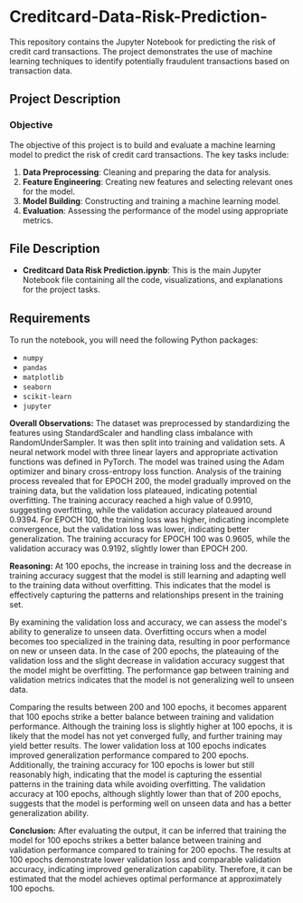 # Creditcard-Data-Risk-Prediction-
This repository contains the Jupyter Notebook for predicting the risk of credit card transactions. The project demonstrates the use of machine learning techniques to identify potentially fraudulent transactions based on transaction data.

## Project Description

### Objective

The objective of this project is to build and evaluate a machine learning model to predict the risk of credit card transactions. The key tasks include:

1. **Data Preprocessing**: Cleaning and preparing the data for analysis.
2. **Feature Engineering**: Creating new features and selecting relevant ones for the model.
3. **Model Building**: Constructing and training a machine learning model.
4. **Evaluation**: Assessing the performance of the model using appropriate metrics.

## File Description

- **Creditcard Data Risk Prediction.ipynb**: This is the main Jupyter Notebook file containing all the code, visualizations, and explanations for the project tasks.

## Requirements

To run the notebook, you will need the following Python packages:
- `numpy`
- `pandas`
- `matplotlib`
- `seaborn`
- `scikit-learn`
- `jupyter`

**Overall Observations:**
The dataset was preprocessed by standardizing the features using StandardScaler and handling class imbalance with RandomUnderSampler. It was then split into training and validation sets. A neural network model with three linear layers and appropriate activation functions was defined in PyTorch. The model was trained using the Adam optimizer and binary cross-entropy loss function. Analysis of the training process revealed that for EPOCH 200, the model gradually improved on the training data, but the validation loss plateaued, indicating potential overfitting. The training accuracy reached a high value of 0.9910, suggesting overfitting, while the validation accuracy plateaued around 0.9394. For EPOCH 100, the training loss was higher, indicating incomplete convergence, but the validation loss was lower, indicating better generalization. The training accuracy for EPOCH 100 was 0.9605, while the validation accuracy was 0.9192, slightly lower than EPOCH 200.

**Reasoning:**
At 100 epochs, the increase in training loss and the decrease in training accuracy suggest that the model is still learning and adapting well to the training data without overfitting. This indicates that the model is effectively capturing the patterns and relationships present in the training set.

By examining the validation loss and accuracy, we can assess the model's ability to generalize to unseen data. Overfitting occurs when a model becomes too specialized in the training data, resulting in poor performance on new or unseen data. In the case of 200 epochs, the plateauing of the validation loss and the slight decrease in validation accuracy suggest that the model might be overfitting. The performance gap between training and validation metrics indicates that the model is not generalizing well to unseen data.

Comparing the results between 200 and 100 epochs, it becomes apparent that 100 epochs strike a better balance between training and validation performance. Although the training loss is slightly higher at 100 epochs, it is likely that the model has not yet converged fully, and further training may yield better results. The lower validation loss at 100 epochs indicates improved generalization performance compared to 200 epochs. Additionally, the training accuracy for 100 epochs is lower but still reasonably high, indicating that the model is capturing the essential patterns in the training data while avoiding overfitting. The validation accuracy at 100 epochs, although slightly lower than that of 200 epochs, suggests that the model is performing well on unseen data and has a better generalization ability.

**Conclusion:**
After evaluating the output, it can be inferred that training the model for 100 epochs strikes a better balance between training and validation performance compared to training for 200 epochs. The results at 100 epochs demonstrate lower validation loss and comparable validation accuracy, indicating improved generalization capability. Therefore, it can be estimated that the model achieves optimal performance at approximately 100 epochs.
